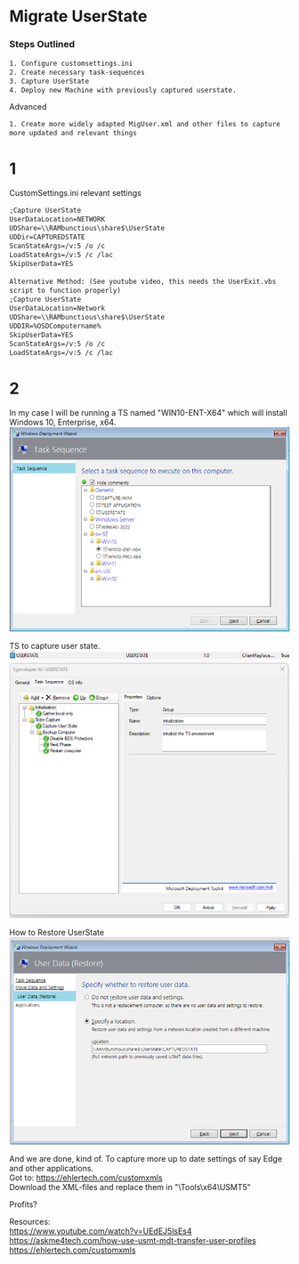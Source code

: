# Migrate UserState

### Steps Outlined   
```
1. Configure customsettings.ini
2. Create necessary task-sequences
3. Capture UserState
4. Deploy new Machine with previously captured userstate.
```

Advanced
```
1. Create more widely adapted MigUser.xml and other files to capture more updated and relevant things
```

# 1
CustomSettings.ini relevant settings   
``` 
;Capture UserState
UserDataLocation=NETWORK
UDShare=\\RAMbunctious\share$\UserState
UDDir=CAPTUREDSTATE
ScanStateArgs=/v:5 /o /c
LoadStateArgs=/v:5 /c /lac
SkipUserData=YES

Alternative Method: (See youtube video, this needs the UserExit.vbs script to function properly)
;Capture UserState
UserDataLocation=Network
UDShare=\\RAMbunctious\share$\UserState
UDDIR=%OSDComputername%
SkipUserData=YES
ScanStateArgs=/v:5 /o /c
LoadStateArgs=/v:5 /c /lac
``` 

# 2

In my case I will be running a TS named "WIN10-ENT-X64" which will install Windows 10, Enterprise, x64.   
![](_resources/1.png)

TS to capture user state.   
![](_resources/2.png)

How to Restore UserState   
![](_resources/3.png)   

And we are done, kind of.
To capture more up to date settings of say Edge and other applications.   
Got to: https://ehlertech.com/customxmls   
Download the XML-files and replace them in "<DeploymentShare>\Tools\x64\USMT5\"   

Profits?   



Resources:   
https://www.youtube.com/watch?v=UEdEJ5lsEs4   
https://askme4tech.com/how-use-usmt-mdt-transfer-user-profiles   
https://ehlertech.com/customxmls   
